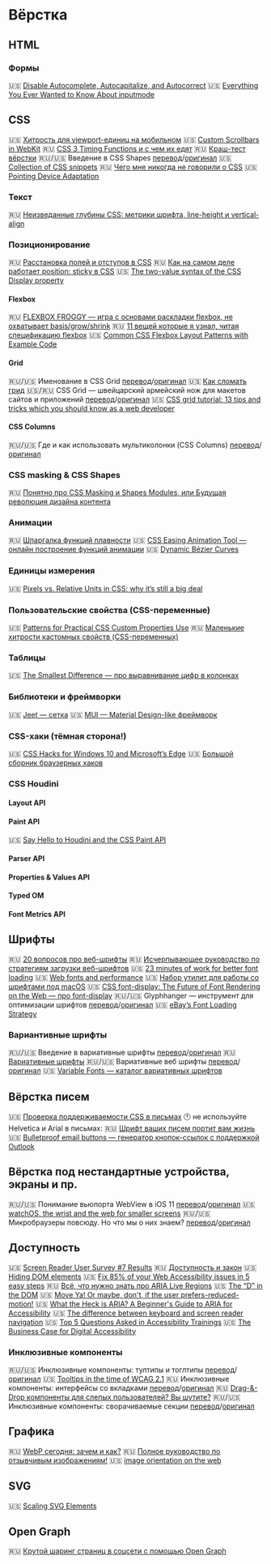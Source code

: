 # Вёрстка

<!--
🇺🇸 []()
🇷🇺 []()
🏳 []()
🇷🇺/🇺🇸 [перевод]()/[оригинал]()
-->

## HTML

### Формы

🇺🇸 [Disable Autocomplete, Autocapitalize, and Autocorrect](https://davidwalsh.name/disable-autocorrect) 
🇺🇸 [Everything You Ever Wanted to Know About inputmode](https://css-tricks.com/everything-you-ever-wanted-to-know-about-inputmode/)

## CSS

🇺🇸 [Хитрость для viewport-единиц на мобильном](https://css-tricks.com/the-trick-to-viewport-units-on-mobile/)
🇺🇸 [Custom Scrollbars in WebKit](https://css-tricks.com/custom-scrollbars-in-webkit/)
🇷🇺 [CSS 3 Timing Functions и с чем их едят](https://habr.com/ru/post/220715/)
🇷🇺 [Краш-тест вёрстки](https://isqua.ru/blog/2016/06/19/crash-test-viorstki/)
🇷🇺/🇺🇸 Введение в CSS Shapes [перевод](http://htmlbook.ru/blog/vvedenie-v-css-shapes)/[оригинал](https://tympanus.net/codrops/2018/11/29/an-introduction-to-css-shapes/)
🇺🇸 [Collection of CSS snippets](https://justmarkup.com/articles/2018-03-27-collection-of-css-snippets/)
🇷🇺 [Чего мне никогда не говорили о CSS](https://medium.com/webbdev/css-48a2eded605b)
🇺🇸 [Pointing Device Adaptation](https://whatwebcando.today/pointer-adaptation.html)

### Текст

🇷🇺 [Неизведанные глубины CSS: метрики шрифта, line-height и vertical-align](https://css-live.ru/css/metriki-shrifta-line-height-vertical-align.html)

### Позиционирование

🇷🇺 [Расстановка полей и отступов в CSS](https://habr.com/ru/company/netcracker/blog/281008/)
🇷🇺 [Как на самом деле работает position: sticky в CSS](https://medium.com/web-standards/sticky-bc7ff7088693)
🇺🇸 [The two-value syntax of the CSS Display property](https://hacks.mozilla.org/2019/10/the-two-value-syntax-of-the-css-display-property/)

#### Flexbox

🇷🇺 [FLEXBOX FROGGY — игра с основами раскладки flexbox, не охватывает basis/grow/shrink](http://flexboxfroggy.com/)
🇷🇺 [11 вещей которые я узнал, читая спецификацию flexbox](https://habr.com/ru/post/329820/)
🇺🇸 [Common CSS Flexbox Layout Patterns with Example Code](https://tobiasahlin.com/blog/common-flexbox-patterns/)

#### Grid

🇷🇺/🇺🇸 Именование в CSS Grid [перевод](https://habr.com/ru/post/478850/)/[оригинал](https://www.smashingmagazine.com/2017/10/naming-things-css-grid-layout/)
🇺🇸 [Как сломать грид](https://daverupert.com/2017/09/breaking-the-grid/)
🇺🇸/🇷🇺 CSS Grid — швейцарский армейский нож для макетов сайтов и приложений [перевод](https://habr.com/ru/company/poiskvps/blog/423709/)/[оригинал](https://medium.com/@js_tut/css-grid-the-swiss-army-knife-for-cutting-website-and-application-layouts-c1bd7a6b4e56)
🇺🇸 [CSS grid tutorial: 13 tips and tricks which you should know as a web developer](https://medium.com/quick-code/css-grid-cheatsheet-13-tips-and-tricks-which-you-should-know-as-a-web-developer-b4e58f5614c3)

#### CSS Columns

🇷🇺/🇺🇸 Где и как использовать мультиколонки (CSS Columns) [перевод](https://habr.com/ru/post/469395/)/[оригинал](https://www.smashingmagazine.com/2019/01/css-multiple-column-layout-multicol/)

### CSS masking & CSS Shapes

🇷🇺 [Понятно про CSS Masking и Shapes Modules, или Будущая революция дизайна контента](https://habr.com/ru/post/190246/)

### Анимации

🇷🇺 [Шпаргалка функций плавности](https://easings.net/ru)
🇺🇸 [CSS Easing Animation Tool — онлайн построение функций анимации](https://matthewlein.com/tools/ceaser)
🇺🇸 [Dynamic Bézier Curves](https://www.joshwcomeau.com/posts/dynamic-bezier-curves/)

### Единицы измерения

🇺🇸 [Pixels vs. Relative Units in CSS: why it’s still a big deal](https://www.24a11y.com/2019/pixels-vs-relative-units-in-css-why-its-still-a-big-deal/)

### Пользовательские свойства (CSS-переменные)

🇺🇸 [Patterns for Practical CSS Custom Properties Use](https://css-tricks.com/patterns-for-practical-css-custom-properties-use/)
🇷🇺 [Маленькие хитрости кастомных свойств (CSS-переменных)](https://css-live.ru/tricks/malenkie-xitrosti-kastomnyx-svojstv-css-peremennyx.html)

### Таблицы

🇺🇸 [The Smallest Difference — про выравнивание цифр в колонках](https://www.robinrendle.com/notes/the-smallest-difference.html)

### Библиотеки и фреймворки

🇺🇸 [Jeet — сетка](http://jeet.gs/)
🇺🇸 [MUI — Material Design-like фреймворк](https://www.muicss.com/)

### CSS-хаки (тёмная сторона!)

🇺🇸 [CSS Hacks for Windows 10 and Microsoft’s Edge](https://jeffclayton.wordpress.com/2015/04/07/css-hacks-for-windows-10-and-spartan-browser-preview/)
🇺🇸 [Большой сборник браузерных хаков](http://browserhacks.com/)

### CSS Houdini

#### Layout API

#### Paint API

🇺🇸 [Say Hello to Houdini and the CSS Paint API](https://codersblock.com/blog/say-hello-to-houdini-and-the-css-paint-api/)

#### Parser API

#### Properties & Values API

#### Typed OM

#### Font Metrics API

## Шрифты

🇷🇺 [20 вопросов про веб-шрифты](https://habr.com/ru/company/adv/blog/184864/)
🇷🇺 [Исчерпывающее руководство по стратегиям загрузки веб-шрифтов](https://css-live.ru/articles/ischerpyvayushhee-rukovodstvo-po-strategiyam-zagruzki-veb-shriftov.html)
🇺🇸 [23 minutes of work for better font loading](https://www.zachleat.com/web/23-minutes/)
🇺🇸 [Web fonts and performance](https://font-display.glitch.me/)
🇺🇸 [Набор утилит для работы со шрифтами под macOS](https://github.com/bramstein/homebrew-webfonttools)
🇺🇸 [CSS font-display: The Future of Font Rendering on the Web — про font-display](https://www.sitepoint.com/css-font-display-future-font-rendering-web/)
🇷🇺/🇺🇸 Glyphhanger — инструмент для оптимизации шрифтов [перевод](https://anatolykulikov.ru/review/glyphhanger-tool-to-optimize-fonts/)/[оригинал](https://www.zachleat.com/web/glyphhanger/)
🇺🇸 [eBay’s Font Loading Strategy](https://tech.ebayinc.com/engineering/ebays-font-loading-strategy/)

### Вариантивные шрифты

🇷🇺/🇺🇸 Введение в вариативные шрифты [перевод](https://medium.com/web-standards/3f2b6123e1cd)/[оригинал](https://24ways.org/2019/an-introduction-to-variable-fonts/)
🇷🇺 [Вариативные шрифты](http://css.yoksel.ru/opentype-variable-fonts/)
🇷🇺/🇺🇸 Вариативные веб шрифты [перевод](https://habr.com/ru/post/413297/)/[оригинал](https://zeichenschatz.net/demos/vf/variable-web-typo/)
🇺🇸 [Variable Fonts — каталог вариативных шрифтов](https://v-fonts.com/)
 
## Вёрстка писем

🇺🇸 [Проверка поддерживаемости CSS в письмах](https://www.campaignmonitor.com/css/)
🕐 не используйте Helvetica и Arial в письмах: 🇷🇺 [Шрифт ваших писем портит вам жизнь](https://habr.com/ru/company/pechkin/blog/272403/)
🇺🇸 [Bulletproof email buttons — генератор кнопок-ссылок с поддержкой Outlook](https://buttons.cm/)

## Вёрстка под нестандартные устройства, экраны и пр.

🇷🇺/🇺🇸 Понимание вьюпорта WebView в iOS 11 [перевод](https://css-live.ru/articles/ponimanie-vyuporta-webview-v-ios-11.html)/[оригинал](https://ayogo.com/blog/ios11-viewport/)
🇺🇸 [watchOS, the wrist and the web for smaller screens](https://dev.to/meduzen/watchos-the-wrist-and-the-web-bbj)
🇷🇺/🇺🇸 Микробраузеры повсюду. Но что мы о них знаем? [перевод](https://habr.com/ru/company/dcmiran/blog/485386/)/[оригинал](https://24ways.org/2019/microbrowsers-are-everywhere/)

## Доступность

🇺🇸 [Screen Reader User Survey #7 Results](https://webaim.org/projects/screenreadersurvey7/)
🇷🇺 [Доступность и закон](https://medium.com/web-standards/a11y-and-law-a81dd9dd5fc8)
🇺🇸 [Hiding DOM elements](https://allyjs.io/tutorials/hiding-elements.html)
🇺🇸 [Fix 85% of your Web Accessibility issues in 5 easy steps](https://dev.to/alvaromontoro/fix-85-of-your-web-accessibility-issues-in-5-easy-steps-pnf)
🇷🇺 [Всё, что нужно знать про ARIA Live Regions](https://medium.com/web-standards/aria-live-regions-713f6a7813d3)
🇺🇸 [The “D” in the DOM](https://www.24a11y.com/2018/the-d-in-the-dom/)
🇺🇸 [Move Ya! Or maybe, don't, if the user prefers-reduced-motion!](https://developers.google.com/web/updates/2019/03/prefers-reduced-motion)
🇺🇸 [What the Heck is ARIA? A Beginner's Guide to ARIA for Accessibility](https://www.lullabot.com/articles/what-heck-aria-beginners-guide-aria-accessibility)
🇺🇸 [The difference between keyboard and screen reader navigation](https://tink.uk/the-difference-between-keyboard-and-screen-reader-navigation/)
🇺🇸 [Top 5 Questions Asked in Accessibility Trainings](https://www.deque.com/blog/top-5-questions-asked-in-accessibility-trainings/)
🇺🇸 [The Business Case for Digital Accessibility](https://www.w3.org/WAI/business-case/)

### Инклюзивные компоненты

🇷🇺/🇺🇸 Инклюзивные компоненты: тултипы и тоглтипы [перевод](https://medium.com/web-standards/tooltips-toggletips-c20691665ac7)/[оригинал](https://inclusive-components.design/tooltips-toggletips/)
🇺🇸 [Tooltips in the time of WCAG 2.1](https://sarahmhigley.com/writing/tooltips-in-wcag-21/)
🇷🇺 Инклюзивные компоненты: интерфейсы со вкладками [перевод](https://medium.com/web-standards/tabbed-interfaces-a125212e6c35)/[оригинал](https://inclusive-components.design/tabbed-interfaces/)
🇷🇺 [Drag-&-Drop компоненты для слепых пользователей? Вы шутите?](https://habr.com/ru/company/oleg-bunin/blog/468541/)
🇷🇺/🇺🇸 Инклюзивные компоненты: сворачиваемые секции [перевод](https://medium.com/web-standards/collapsibl-sections-c0de689e0ebe)/[оригинал](https://inclusive-components.design/collapsible-sections/)

## Графика

🇷🇺 [WebP сегодня: зачем и как?](https://medium.com/web-standards/webp-%D1%81%D0%B5%D0%B3%D0%BE%D0%B4%D0%BD%D1%8F-%D0%B4%D0%BB%D1%8F-%D1%87%D0%B5%D0%B3%D0%BE-%D0%B8-%D0%BA%D0%B0%D0%BA-4f64d4330f8d)
🇷🇺 [Полное руководство по отзывчивым изображениям!](https://www.notion.so/b5c7c2ad93f840db82a2c353251411cb)
🇺🇸 [image orientation on the web](https://justmarkup.com/articles/2019-10-21-image-orientation/)

## SVG

🇺🇸 [Scaling SVG Elements](https://wattenberger.com/guide/scaling-svg)

## Open Graph

🇷🇺 [Крутой шаринг страниц в соцсети с помощью Open Graph](https://habr.com/ru/post/278459/)


